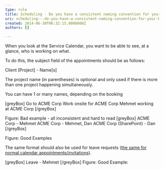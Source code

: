 ```yaml
---
type: rule
title: Scheduling - Do you have a consistent naming convention for your bookings?
uri: scheduling---do-you-have-a-consistent-naming-convention-for-your-bookings
created: 2014-06-30T06:32:15.0000000Z
authors: []

---
```


When you look at the Service Calendar, you want to be able to see, at a glance, who is working on what.



To do this, the subject field of the appointments should be as follows:

   Client [Project] - Name[s]




The project name (in parentheses) is optional and only used if there is more than one project happening simultaneously.

You can have 1 or many names, depending on the booking




[greyBox]  Go to ACME Corp
Work onsite for ACME Corp
Mehmet working at ACME Corp
  [/greyBox]

Figure: Bad example - all inconsistent and hard to read
[greyBox]  ACME Corp - Mehmet
 ACME Corp - Mehmet, Dan
ACME Corp (SharePoint) - Dan  [/greyBox]

Figure: Good Examples


The same format should also be used for leave requests ([the same for normal calendar appointments/invitations](/appointments-do-you-show-all-the-necessary-information-in-the-subject)).




[greyBox]  Leave - Mehmet
  [/greyBox]
Figure: Good Example:
